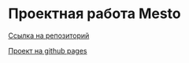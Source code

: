 # Проектная работа Mesto
[Ссылка на репозиторий](https://github.com/andrlrn/mesto-project-ff)

[Проект на github pages](https://andrlrn.github.io/mesto-project-ff/)